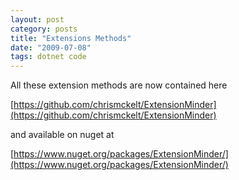 ```yaml
---
layout: post
category: posts
title: "Extensions Methods"
date: "2009-07-08"
tags: dotnet code
---
```


All these extension methods are now contained here

[https://github.com/chrismckelt/ExtensionMinder](https://github.com/chrismckelt/ExtensionMinder)

and available on nuget at

[https://www.nuget.org/packages/ExtensionMinder/](https://www.nuget.org/packages/ExtensionMinder/)
